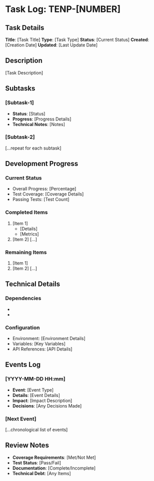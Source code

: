 # Task Log: TENP-[NUMBER]

## Task Details
**Title**: [Task Title]
**Type**: [Task Type]
**Status**: [Current Status]
**Created**: [Creation Date]
**Updated**: [Last Update Date]

## Description
[Task Description]

## Subtasks
### [Subtask-1]
- **Status**: [Status]
- **Progress**: [Progress Details]
- **Technical Notes**: [Notes]

### [Subtask-2]
[...repeat for each subtask]

## Development Progress

### Current Status
- Overall Progress: [Percentage]
- Test Coverage: [Coverage Details]
- Passing Tests: [Test Count]

### Completed Items
1. [Item 1]
   - [Details]
   - [Metrics]
2. [Item 2]
   [...]

### Remaining Items
1. [Item 1]
2. [Item 2]
   [...]

## Technical Details

### Dependencies
- [Dependency 1]: [Version]
- [Dependency 2]: [Version]

### Configuration
- Environment: [Environment Details]
- Variables: [Key Variables]
- API References: [API Details]

## Events Log
### [YYYY-MM-DD HH:mm]
- **Event**: [Event Type]
- **Details**: [Event Details]
- **Impact**: [Impact Description]
- **Decisions**: [Any Decisions Made]

### [Next Event]
[...chronological list of events]

## Review Notes
- **Coverage Requirements**: [Met/Not Met]
- **Test Status**: [Pass/Fail]
- **Documentation**: [Complete/Incomplete]
- **Technical Debt**: [Any Items]
